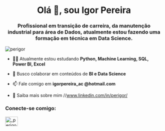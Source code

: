 <h1 align="center">Olá 👋, sou Igor Pereira</h1>
<h3 align="center">Profissional em transição de carreira, da manutenção industrial para área de Dados, atualmente estou fazendo uma formação em técnica em Data Science.</h3>

<p align="left"> <img src="https://komarev.com/ghpvc/?username=perigor&label=Profile%20views&color=0e75b6&style=flat" alt="perigor" /> </p>

- 👨‍💻 Atualmente estou estudando **Python, Machine Learning, SQL, Power BI, Excel**

- 👯 Busco colaborar em conteúdos de **BI e Data Science**

- 📫 Fale comigo em **igorpereira_ac @hotmail.com**

- 📄 Saiba mais sobre mim //www.linkedin.com/in/perigor/

<h3 align="left">Conecte-se comigo:</h3>
<p align="left">
<a href="https://instagram.com/_perigor" target="blank"><img align="center" src="https://raw.githubusercontent.com/rahuldkjain/github-profile-readme-generator /master/src/images/icons/Social/instagram.svg" alt="_perigor" height="30" width="40" /></a>
</p>
